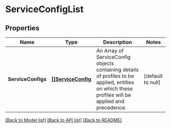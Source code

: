 # ServiceConfigList

## Properties
Name | Type | Description | Notes
------------ | ------------- | ------------- | -------------
**ServiceConfigs** | [**[]ServiceConfig**](ServiceConfig.md) | An Array of ServiceConfig objects containing details of profiles to be applied, entities on which these profiles will be applied and precedence.  | [default to null]

[[Back to Model list]](../README.md#documentation-for-models) [[Back to API list]](../README.md#documentation-for-api-endpoints) [[Back to README]](../README.md)


